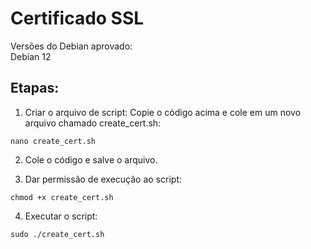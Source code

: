 # Certificado SSL

Versões do Debian aprovado: </br>
Debian 12 </br>

## Etapas:

1. Criar o arquivo de script: Copie o código acima e cole em um novo arquivo chamado create_cert.sh: </br>

`nano create_cert.sh`

2. Cole o código e salve o arquivo. </br>

3. Dar permissão de execução ao script: </br>

`chmod +x create_cert.sh`

4. Executar o script: </br>

`sudo ./create_cert.sh`

